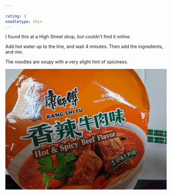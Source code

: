 ```yaml
---

rating: 3
noodletype: thin
---
```


I found this at a High Street shop, but couldn't find it online.  

Add hot water up to the line, and wait 4 minutes. Then add the ingredients, and mix.  

The noodles are soupy with a very slight hint of spiciness.   


![Kang Shi Fu Hot and Spicy Beef Flavor](images/009.jpg)